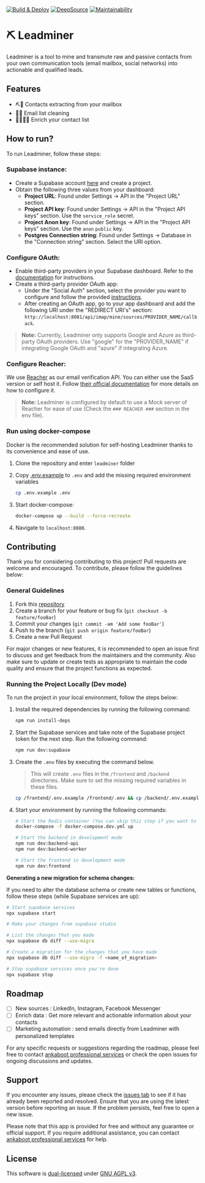 [![Build & Deploy](https://github.com/ankaboot-source/leadminer/actions/workflows/deploy-demo.yml/badge.svg)](https://github.com/ankaboot-source/leadminer/actions/workflows/deploy-demo.yml) [![DeepSource](https://deepsource.io/gh/ankaboot-source/leadminer.svg/?label=active+issues&show_trend=true&token=M4B7pZCjFk2wl_EJpgQ9f-le)](https://deepsource.io/gh/ankaboot-source/leadminer/?ref=repository-badge) </a>[![Maintainability](https://api.codeclimate.com/v1/badges/42e68c56bc3ce2b1f59b/maintainability)](https://codeclimate.com/repos/63f7174b3d043100a803ee03/maintainability)

# ⛏ Leadminer

Leadminer is a tool to mine and transmute raw and passive contacts from your own communication tools (email mailbox, social networks) into actionable and qualified leads.

## Features

- ⛏️📧 Contacts extracting from your mailbox
- 🧹💌 Email list cleaning
- 🧑🏾‍🔬💎 Enrich your contact list

## How to run?

To run Leadminer, follow these steps:

### Supabase instance:

- Create a Supabase account [here](https://supabase.com/dashboard/sign-up) and create a project.
- Obtain the following three values from your dashboard:
  - **Project URL**: Found under Settings -> API in the "Project URL" section.
  - **Project API key**: Found under Settings -> API in the "Project API keys" section. Use the `service_role` secret.
  - **Project Anon key**: Found under Settings -> API in the "Project API keys" section. Use the `anon` `public` key.
  - **Postgres Connection string**: Found under Settings -> Database in the "Connection string" section. Select the URI option.

### Configure OAuth:

- Enable third-party providers in your Supabase dashboard. Refer to the [documentation](https://supabase.com/docs/guides/auth#configure-third-party-providers) for instructions.
- Create a third-party provider OAuth app:
  - Under the "Social Auth" section, select the provider you want to configure and follow the provided [instructions](https://supabase.com/docs/guides/auth#providers).
  - After creating an OAuth app, go to your app dashboard and add the following URI under the "REDIRECT URI's" section: `http://localhost:8081/api/imap/mine/sources/PROVIDER_NAME/callback`.

> **Note:** Currently, Leadminer only supports Google and Azure as third-party OAuth providers. Use "google" for the "PROVIDER_NAME" if integrating Google OAuth and "azure" if integrating Azure.

### Configure Reacher:

We use [Reacher](https://reacher.email/) as our email verification API. You can either use the SaaS version or self host it. Follow [their official documentation](https://help.reacher.email/) for more details on how to configure it.

> **Note:** Leadminer is configured by default to use a Mock server of Reacher for ease of use (Check the `### REACHER ###` section in the env file).

### Run using docker-compose

Docker is the recommended solution for self-hosting Leadminer thanks to its convenience and ease of use.

1. Clone the repository and enter `leadminer` folder

1. Copy [.env.example](/.env.example) to `.env` and add the missing required environment variables

   ```sh
   cp .env.example .env
   ```

1. Start docker-compose:

   ```sh
   docker-compose up --build --force-recreate
   ```

1. Navigate to `localhost:8080`.

## Contributing

Thank you for considering contributing to this project! Pull requests are welcome and encouraged. To contribute, please follow the guidelines below:

### General Guidelines

1. Fork this [repository](https://github.com/ankaboot-source/leadminer)
2. Create a branch for your feature or bug fix (`git checkout -b feature/fooBar`)
3. Commit your changes (`git commit -am 'Add some fooBar'`)
4. Push to the branch (`git push origin feature/fooBar`)
5. Create a new Pull Request

For major changes or new features, it is recommended to open an issue first to discuss and get feedback from the maintainers and the community. Also make sure to update or create tests as appropriate to maintain the code quality and ensure that the project functions as expected.

### Running the Project Locally (Dev mode)

To run the project in your local environment, follow the steps below:

1. Install the required dependencies by running the following command:

   ```sh
   npm run install-deps
   ```

2. Start the Supabase services and take note of the Supabase project token for the next step. Run the following command:

   ```sh
   npm run dev:supabase
   ```

3. Create the `.env` files by executing the command below.

   > This will create `.env` files in the `/frontend` and `/backend` directories. Make sure to set the missing required variables in these files.

   ```sh
   cp /frontend/.env.example /frontend/.env && cp /backend/.env.example /backend/.env
   ```

4. Start your environment by running the following commands:

   ```sh
   # Start the Redis container (You can skip this step if you want to use your local instance)
   docker-compose -f docker-compose.dev.yml up

   # Start the backend in development mode
   npm run dev:backend-api
   npm run dev:backend-worker

   # Start the frontend in development mode
   npm run dev:frontend
   ```

**Generating a new migration for schema changes:**

If you need to alter the database schema or create new tables or functions, follow these steps (while Supabase services are up):

```sh
# Start supabase services
npx supabase start

# Make your changes from supabase studio

# List the changes that you made
npx supabase db diff --use-migra

# Create a migration for the changes that you have made
npx supabase db diff --use-migra -f <name_of_migration>

# Stop supabase services once you're done
npx supabase stop
```

## Roadmap

- [ ] New sources : LinkedIn, Instagram, Facebook Messenger
- [ ] Enrich data : Get more relevant and actionable information about your contacts
- [ ] Marketing automation : send emails directly from Leadminer with personalized templates

For any specific requests or suggestions regarding the roadmap, please feel free to contact [ankaboot professional services](https://chat.openai.com/contact@ankaboot.fr) or check the open issues for ongoing discussions and updates.

## Support

If you encounter any issues, please check the [issues tab](https://github.com/ankaboot-source/leadminer/issues) to see if it has already been reported and resolved. Ensure that you are using the latest version before reporting an issue. If the problem persists, feel free to open a new issue.

Please note that this app is provided for free and without any guarantee or official support. If you require additional assistance, you can contact [ankaboot professional services](https://chat.openai.com/contact@ankaboot.fr) for help.

## License

This software is [dual-licensed](DUAL-LICENSE.md) under [GNU AGPL v3](LICENSE).
